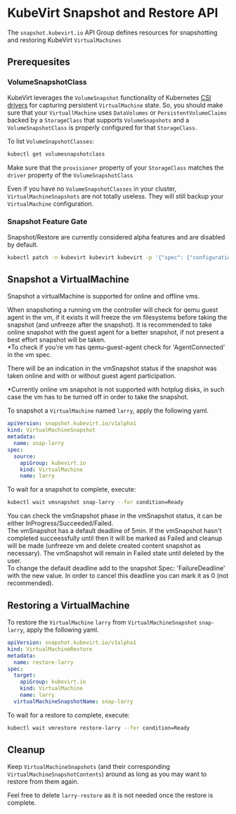 # KubeVirt Snapshot and Restore API

The `snapshot.kubevirt.io` API Group defines resources for snapshotting and restoring KubeVirt `VirtualMachines`

## Prerequesites

### VolumeSnapshotClass

KubeVirt leverages the `VolumeSnapshot` functionality of Kubernetes [CSI drivers](https://kubernetes-csi.github.io/docs/drivers.html) for capturing persistent `VirtualMachine` state.  So, you should make sure that your `VirtuallMachine` uses `DataVolumes` or `PersistentVolumeClaims` backed by a `StorageClass` that supports `VolumeSnapshots` and a `VolumeSnapshotClass` is properly configured for that `StorageClass`.

To list `VolumeSnapshotClasses`:

```bash
kubectl get volumesnapshotclass
```

Make sure that the `provisioner` property of your `StorageClass` matches the `driver` property of the `VolumeSnapshotClass`

Even if you have no `VolumeSnapshotClasses` in your cluster, `VirtualMachineSnapshots` are not totally useless.  They will still backup your `VirtualMachine` configuration.

### Snapshot Feature Gate

Snapshot/Restore are currently considered alpha features and are disabled by default.

```bash
kubectl patch -n kubevirt kubevirt kubevirt -p '{"spec": {"configuration": { "developerConfiguration": { "featureGates": [ "Snapshot" ] }}}}' -o json --type merge
```

## Snapshot a VirtualMachine

Snapshot a virtualMachine is supported for online and offline vms.

When snapshoting a running vm the controller will check for qemu guest agent in the vm, if it exists it will freeze the vm filesystems before taking the snapshot (and unfreeze after the snapshot). It is recommended to take online snapshot with the guest agent for a better snapshot, if not present a best effort snapshot will be taken.\
\*To check if you're vm has qemu-guest-agent check for 'AgentConnected' in the vm spec.

There will be an indication in the vmSnapshot status if the snapshot was taken online and with or without guest agent participation.

\*Currently online vm snapshot is not supported with hotplug disks, in such case the vm has to be turned off in order to take the snapshot.


To snapshot a `VirtualMachine` named `larry`, apply the following yaml.

```yaml
apiVersion: snapshot.kubevirt.io/v1alpha1
kind: VirtualMachineSnapshot
metadata:
  name: snap-larry
spec:
  source:
    apiGroup: kubevirt.io
    kind: VirtualMachine
    name: larry
```

To wait for a snapshot to complete, execute:

```bash
kubectl wait vmsnapshot snap-larry --for condition=Ready
```

You can check the vmSnapshot phase in the vmSnapshot status, it can be either InProgress/Succeeded/Failed.\
The vmSnapshot has a default deadline of 5min. If the vmSnapshot hasn't completed succeessfully until then it will be marked as Failed and cleanup will be made (unfreeze vm and delete created content snapshot as necessary).
The vmSnapshot will remain in Failed state until deleted by the user.\
To change the default deadline add to the snapshot Spec: 'FailureDeadline' with the new value. In order to cancel this deadline you can mark it as 0 (not recommended).


## Restoring a VirtualMachine

To restore the `VirtualMachine` `larry` from `VirtualMachineSnapshot` `snap-larry`, apply the following yaml.

```yaml
apiVersion: snapshot.kubevirt.io/v1alpha1
kind: VirtualMachineRestore
metadata:
  name: restore-larry
spec:
  target:
    apiGroup: kubevirt.io
    kind: VirtualMachine
    name: larry
  virtualMachineSnapshotName: snap-larry
```

To wait for a restore to complete, execute:

```bash
kubectl wait vmrestore restore-larry --for condition=Ready
```

## Cleanup

Keep `VirtualMachineSnapshots` (and their corresponding `VirtualMachineSnapshotContents`) around as long as you may want to restore from them again.

Feel free to delete `larry-restore` as it is not needed once the restore is complete.

